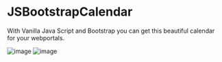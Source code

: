# JSBootstrapCalendar
With Vanilla Java Script and Bootstrap you can get this beautiful calendar for your webportals.

![image](https://user-images.githubusercontent.com/31380840/218318462-060805e1-c09b-4931-9983-ca768401a1c0.png)
![image](https://user-images.githubusercontent.com/31380840/218318502-d281f3be-0694-4aa1-9924-0d9a4ca797f9.png)
